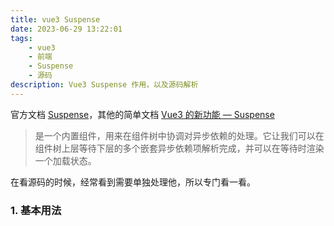 ```yaml
---
title: vue3 Suspense
date: 2023-06-29 13:22:01
tags: 
    - vue3
    - 前端
    - Suspense
    - 源码
description: Vue3 Suspense 作用，以及源码解析
---
```


官方文档 [Suspense](https://cn.vuejs.org/guide/built-ins/suspense.html)，其他的简单文档 [Vue3 的新功能 — Suspense](https://medium.com/i-am-mike/vue-3-vue3-%E7%9A%84%E6%96%B0%E5%8A%9F%E8%83%BD-suspense-428e02254030)

> <Suspense> 是一个内置组件，用来在组件树中协调对异步依赖的处理。它让我们可以在组件树上层等待下层的多个嵌套异步依赖项解析完成，并可以在等待时渲染一个加载状态。

在看源码的时候，经常看到需要单独处理他，所以专门看一看。

### 1. 基本用法

